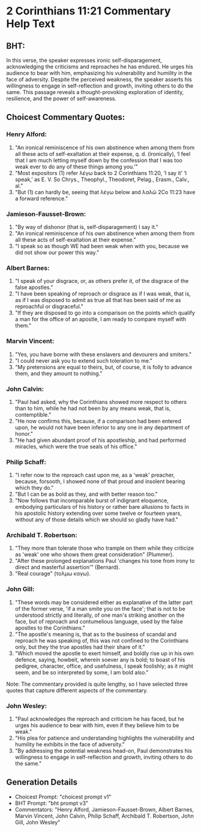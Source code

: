 # 2 Corinthians 11:21 Commentary Help Text

## BHT:
In this verse, the speaker expresses ironic self-disparagement, acknowledging the criticisms and reproaches he has endured. He urges his audience to bear with him, emphasizing his vulnerability and humility in the face of adversity. Despite the perceived weakness, the speaker asserts his willingness to engage in self-reflection and growth, inviting others to do the same. This passage reveals a thought-provoking exploration of identity, resilience, and the power of self-awareness.

## Choicest Commentary Quotes:
### Henry Alford:
1. "An ironical reminiscence of his own abstinence when among them from all these acts of self-exaltation at their expense, q. d. (ironically), ‘I feel that I am much letting myself down by the confession that I was too weak ever to do any of these things among you.’"
2. "Most expositors (1) refer λέγω back to 2 Corinthians 11:20, ‘I say it’ ‘I speak,’ as E. V. So Chrys., Theophyl., Theodoret, Pelag., Erasm., Calv., al."
3. "But (1) can hardly be, seeing that λέγω below and λαλῶ 2Co 11:23 have a forward reference."

### Jamieson-Fausset-Brown:
1. "By way of dishonor (that is, self-disparagement) I say it." 
2. "An ironical reminiscence of his own abstinence when among them from all these acts of self-exaltation at their expense."
3. "I speak so as though WE had been weak when with you, because we did not show our power this way."

### Albert Barnes:
1. "I speak of your disgrace, or, as others prefer it, of the disgrace of the false apostles."
2. "I have been speaking of reproach or disgrace as if I was weak, that is, as if I was disposed to admit as true all that has been said of me as reproachful or disgraceful."
3. "If they are disposed to go into a comparison on the points which qualify a man for the office of an apostle, I am ready to compare myself with them."

### Marvin Vincent:
1. "Yes, you have borne with these enslavers and devourers and smiters."
2. "I could never ask you to extend such toleration to me."
3. "My pretensions are equal to theirs, but, of course, it is folly to advance them, and they amount to nothing."

### John Calvin:
1. "Paul had asked, why the Corinthians showed more respect to others than to him, while he had not been by any means weak, that is, contemptible."
2. "He now confirms this, because, if a comparison had been entered upon, he would not have been inferior to any one in any department of honor."
3. "He had given abundant proof of his apostleship, and had performed miracles, which were the true seals of his office."

### Philip Schaff:
1. "I refer now to the reproach cast upon me, as a 'weak' preacher, because, forsooth, I showed none of that proud and insolent bearing which they do."
2. "But I can be as bold as they, and with better reason too."
3. "Now follows that incomparable burst of indignant eloquence, embodying particulars of his history or rather bare allusions to facts in his apostolic history extending over some twelve or fourteen years, without any of those details which we should so gladly have had."

### Archibald T. Robertson:
1. "They more than tolerate those who trample on them while they criticize as 'weak' one who shows them great consideration" (Plummer).
2. "After these prolonged explanations Paul 'changes his tone from irony to direct and masterful assertion'" (Bernard).
3. "Real courage" (τολμω καγω).

### John Gill:
1. "These words may be considered either as explanative of the latter part of the former verse, 'if a man smite you on the face'; that is not to be understood strictly and literally, of one man's striking another on the face, but of reproach and contumelious language, used by the false apostles to the Corinthians."
2. "The apostle's meaning is, that as to the business of scandal and reproach he was speaking of, this was not confined to the Corinthians only, but they the true apostles had their share of it."
3. "Which moved the apostle to exert himself, and boldly rise up in his own defence, saying, howbeit, wherein soever any is bold; to boast of his pedigree, character, office, and usefulness, I speak foolishly; as it might seem, and be so interpreted by some, I am bold also."

Note: The commentary provided is quite lengthy, so I have selected three quotes that capture different aspects of the commentary.

### John Wesley:
1. "Paul acknowledges the reproach and criticism he has faced, but he urges his audience to bear with him, even if they believe him to be weak."
2. "His plea for patience and understanding highlights the vulnerability and humility he exhibits in the face of adversity."
3. "By addressing the potential weakness head-on, Paul demonstrates his willingness to engage in self-reflection and growth, inviting others to do the same."


## Generation Details
- Choicest Prompt: "choicest prompt v1"
- BHT Prompt: "bht prompt v3"
- Commentators: "Henry Alford, Jamieson-Fausset-Brown, Albert Barnes, Marvin Vincent, John Calvin, Philip Schaff, Archibald T. Robertson, John Gill, John Wesley"
